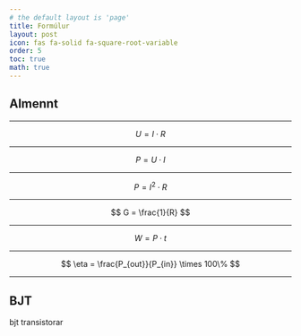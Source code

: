 ```yaml
---
# the default layout is 'page'
title: Formúlur
layout: post
icon: fas fa-solid fa-square-root-variable
order: 5
toc: true
math: true
---
```


## Almennt

---
    
$$ U = I \cdot R $$

---

$$ P = U \cdot I $$

---

$$ P = I^2 \cdot R $$

---

$$ G = \frac{1}{R} $$

---

$$ W = P \cdot t $$

---

$$ \eta = \frac{P_{out}}{P_{in}} \times 100\% $$

---

## BJT

bjt transistorar

